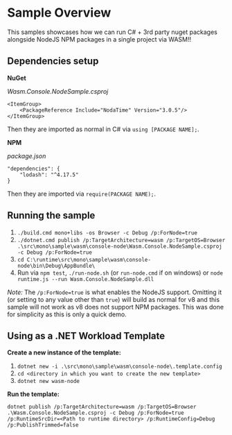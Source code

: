 # Sample Overview

This samples showcases how we can run C# + 3rd party nuget packages alongside NodeJS NPM packages in a single project via WASM!!

## Dependencies setup

**NuGet**

*Wasm.Console.NodeSample.csproj*
```
<ItemGroup>
    <PackageReference Include="NodaTime" Version="3.0.5"/>
</ItemGroup>
```
Then they are imported as normal in C# via `using [PACKAGE NAME];`.


**NPM**

*package.json*
```
"dependencies": {
    "lodash": "^4.17.5"
}
```
Then they are imported via `require(PACKAGE NAME);`.

## Running the sample
1. `./build.cmd mono+libs -os Browser -c Debug /p:ForNode=true`
2. `./dotnet.cmd publish /p:TargetArchitecture=wasm /p:TargetOS=Browser .\src\mono\sample\wasm\console-node\Wasm.Console.NodeSample.csproj -c Debug /p:ForNode=true`
3. `cd C:\runtime\src\mono\sample\wasm\console-node\bin\Debug\AppBundle\`
4. Run via `npm test`, `./run-node.sh` (or `run-node.cmd` if on windows) or `node runtime.js --run Wasm.Console.NodeSample.dll`

*Note:* The `/p:ForNode=true` is what enables the NodeJS support. Omitting it (or setting to any value other than `true`) will build as normal for v8 and this sample will not work as v8 does not support NPM packages. This was done for simplicity as this is only a quick demo.


## Using as a .NET Workload Template

**Create a new instance of the template:**

1. `dotnet new -i .\src\mono\sample\wasm\console-node\.template.config`
2. `cd <directory in which you want to create the new template>`
3. `dotnet new wasm-node`

**Run the template:**

`dotnet publish /p:TargetArchitecture=wasm /p:TargetOS=Browser .\Wasm.Console.NodeSample.csproj -c Debug /p:ForNode=true /p:RuntimeSrcDir=<Path to runtime directory> /p:RuntimeConfig=Debug /p:PublishTrimmed=false`